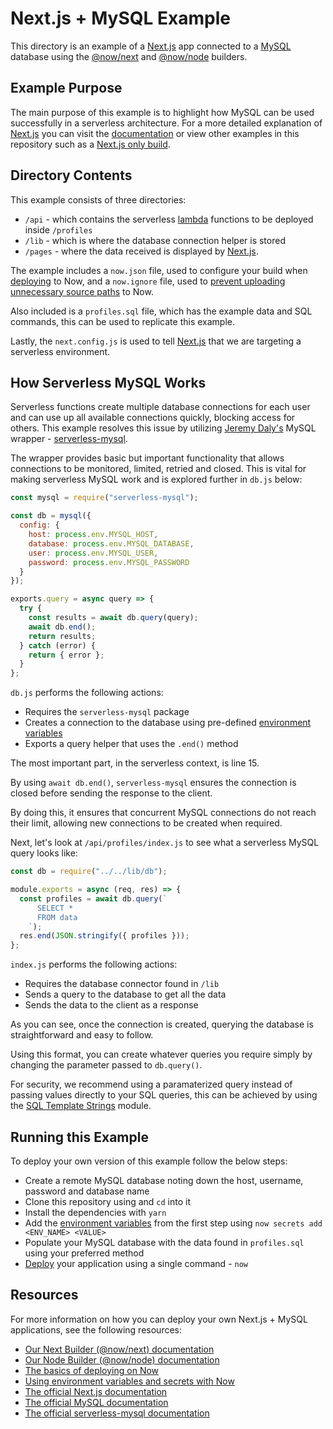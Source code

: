 # Next.js + MySQL Example

This directory is an example of a [Next.js](https://nextjs.org) app connected to a [MySQL](https://www.mysql.com/) database using the [@now/next](https://zeit.co/docs/v2/deployments/official-builders/next-js-now-next/) and [@now/node](https://zeit.co/docs/v2/deployments/official-builders/node-js-now-node/) builders.

## Example Purpose

The main purpose of this example is to highlight how MySQL can be used successfully in a serverless architecture. For a more detailed explanation of [Next.js](https://nextjs.org) you can visit the [documentation](https://nextjs.org/docs/) or view other examples in this repository such as a [Next.js only build](https://github.com/zeit/now-examples/tree/master/nextjs).

## Directory Contents

This example consists of three directories:

- `/api` - which contains the serverless [lambda](https://zeit.co/docs/v2/deployments/concepts/lambdas/) functions to be deployed inside `/profiles`
- `/lib` - which is where the database connection helper is stored
- `/pages` - where the data received is displayed by [Next.js](https://nextjs.org).

The example includes a `now.json` file, used to configure your build when [deploying](https://zeit.co/docs/v2/deployments/basics/) to Now, and a `now.ignore` file, used to [prevent uploading unnecessary source paths](https://zeit.co/guides/prevent-uploading-sourcepaths-with-nowignore/) to Now.

Also included is a `profiles.sql` file, which has the example data and SQL commands, this can be used to replicate this example.

Lastly, the `next.config.js` is used to tell [Next.js](https://nextjs.org) that we are targeting a serverless environment.

## How Serverless MySQL Works

Serverless functions create multiple database connections for each user and can use up all available connections quickly, blocking access for others. This example resolves this issue by utilizing [Jeremy Daly's](http://www.jeremydaly.com) MySQL wrapper - [serverless-mysql](https://github.com/jeremydaly/serverless-mysql).

The wrapper provides basic but important functionality that allows connections to be monitored, limited, retried and closed. This is vital for making serverless MySQL work and is explored further in `db.js` below:

```js
const mysql = require("serverless-mysql");

const db = mysql({
  config: {
    host: process.env.MYSQL_HOST,
    database: process.env.MYSQL_DATABASE,
    user: process.env.MYSQL_USER,
    password: process.env.MYSQL_PASSWORD
  }
});

exports.query = async query => {
  try {
    const results = await db.query(query);
    await db.end();
    return results;
  } catch (error) {
    return { error };
  }
};
```

`db.js` performs the following actions:

- Requires the `serverless-mysql` package
- Creates a connection to the database using pre-defined [environment variables](https://zeit.co/docs/v2/deployments/environment-variables-and-secrets/)
- Exports a query helper that uses the `.end()` method

The most important part, in the serverless context, is line 15.

By using `await db.end()`, `serverless-mysql` ensures the connection is closed before sending the response to the client.

By doing this, it ensures that concurrent MySQL connections do not reach their limit, allowing new connections to be created when required.

Next, let's look at `/api/profiles/index.js` to see what a serverless MySQL query looks like:

```js
const db = require("../../lib/db");

module.exports = async (req, res) => {
  const profiles = await db.query(`
      SELECT *
      FROM data
    `);
  res.end(JSON.stringify({ profiles }));
};
```

`index.js` performs the following actions:

- Requires the database connector found in `/lib`
- Sends a query to the database to get all the data
- Sends the data to the client as a response

As you can see, once the connection is created, querying the database is straightforward and easy to follow.

Using this format, you can create whatever queries you require simply by changing the parameter passed to `db.query()`.

For security, we recommend using a paramaterized query instead of passing values directly to your SQL queries, this can be achieved by using the [SQL Template Strings](https://github.com/felixfbecker/node-sql-template-strings) module.

## Running this Example

To deploy your own version of this example follow the below steps:

- Create a remote MySQL database noting down the host, username, password and database name
- Clone this repository using and `cd` into it
- Install the dependencies with `yarn`
- Add the [environment variables](https://zeit.co/docs/v2/deployments/environment-variables-and-secrets/) from the first step using `now secrets add <ENV_NAME> <VALUE>`
- Populate your MySQL database with the data found in `profiles.sql` using your preferred method
- [Deploy](https://zeit.co/docs/v2/deployments/basics/) your application using a single command - `now`

## Resources

For more information on how you can deploy your own Next.js + MySQL applications, see the following resources:

- [Our Next Builder (@now/next) documentation](https://zeit.co/docs/v2/deployments/official-builders/next-js-now-next/)
- [Our Node Builder (@now/node) documentation](https://zeit.co/docs/v2/deployments/official-builders/node-js-now-node/)
- [The basics of deploying on Now](https://zeit.co/docs/v2/deployments/basics/)
- [Using environment variables and secrets with Now](https://zeit.co/docs/v2/deployments/environment-variables-and-secrets/)
- [The official Next.js documentation](https://nextjs.org)
- [The official MySQL documentation](https://dev.mysql.com/doc/)
- [The official serverless-mysql documentation](https://github.com/jeremydaly/serverless-mysql)
